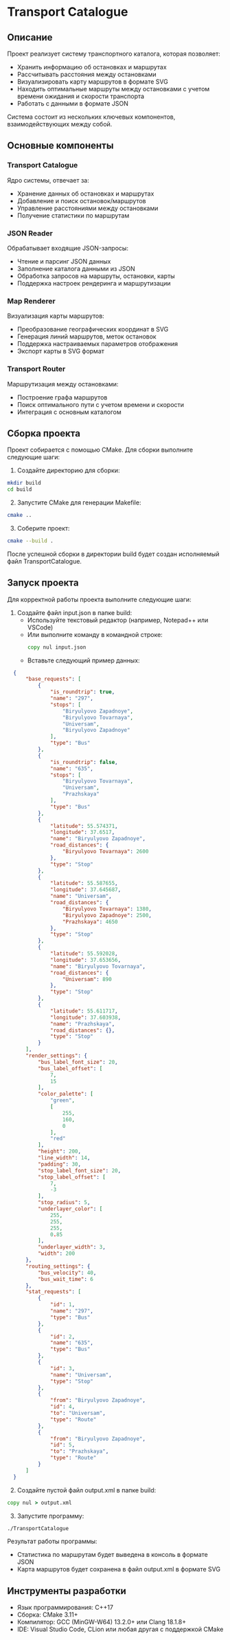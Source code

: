 # Transport Catalogue

## Описание
Проект реализует систему транспортного каталога, которая позволяет:
- Хранить информацию об остановках и маршрутах
- Рассчитывать расстояния между остановками
- Визуализировать карту маршрутов в формате SVG
- Находить оптимальные маршруты между остановками с учетом времени ожидания и скорости транспорта
- Работать с данными в формате JSON

Система состоит из нескольких ключевых компонентов, взаимодействующих между собой.

## Основные компоненты

### Transport Catalogue
Ядро системы, отвечает за:
- Хранение данных об остановках и маршрутах
- Добавление и поиск остановок/маршрутов
- Управление расстояниями между остановками
- Получение статистики по маршрутам

### JSON Reader
Обрабатывает входящие JSON-запросы:
- Чтение и парсинг JSON данных
- Заполнение каталога данными из JSON
- Обработка запросов на маршруты, остановки, карты
- Поддержка настроек рендеринга и маршрутизации

### Map Renderer
Визуализация карты маршрутов:
- Преобразование географических координат в SVG
- Генерация линий маршрутов, меток остановок
- Поддержка настраиваемых параметров отображения
- Экспорт карты в SVG формат

### Transport Router
Маршрутизация между остановками:
- Построение графа маршрутов
- Поиск оптимального пути с учетом времени и скорости
- Интеграция с основным каталогом

## Сборка проекта
Проект собирается с помощью CMake. Для сборки выполните следующие шаги:

1. Создайте директорию для сборки:
```bash
mkdir build
cd build
```

2. Запустите CMake для генерации Makefile:
```bash
cmake ..
```

3. Соберите проект:
```bash
cmake --build .
```

После успешной сборки в директории build будет создан исполняемый файл TransportCatalogue.

## Запуск проекта
Для корректной работы проекта выполните следующие шаги:

1. Создайте файл input.json в папке build:
   - Используйте текстовый редактор (например, Notepad++ или VSCode)
   - Или выполните команду в командной строке:
     ```cmd
     copy nul input.json
     ```
   - Вставьте следующий пример данных:
```json
  {
      "base_requests": [
          {
              "is_roundtrip": true,
              "name": "297",
              "stops": [
                  "Biryulyovo Zapadnoye",
                  "Biryulyovo Tovarnaya",
                  "Universam",
                  "Biryulyovo Zapadnoye"
              ],
              "type": "Bus"
          },
          {
              "is_roundtrip": false,
              "name": "635",
              "stops": [
                  "Biryulyovo Tovarnaya",
                  "Universam",
                  "Prazhskaya"
              ],
              "type": "Bus"
          },
          {
              "latitude": 55.574371,
              "longitude": 37.6517,
              "name": "Biryulyovo Zapadnoye",
              "road_distances": {
                  "Biryulyovo Tovarnaya": 2600
              },
              "type": "Stop"
          },
          {
              "latitude": 55.587655,
              "longitude": 37.645687,
              "name": "Universam",
              "road_distances": {
                  "Biryulyovo Tovarnaya": 1380,
                  "Biryulyovo Zapadnoye": 2500,
                  "Prazhskaya": 4650
              },
              "type": "Stop"
          },
          {
              "latitude": 55.592028,
              "longitude": 37.653656,
              "name": "Biryulyovo Tovarnaya",
              "road_distances": {
                  "Universam": 890
              },
              "type": "Stop"
          },
          {
              "latitude": 55.611717,
              "longitude": 37.603938,
              "name": "Prazhskaya",
              "road_distances": {},
              "type": "Stop"
          }
      ],
      "render_settings": {
          "bus_label_font_size": 20,
          "bus_label_offset": [
              7,
              15
          ],
          "color_palette": [
              "green",
              [
                  255,
                  160,
                  0
              ],
              "red"
          ],
          "height": 200,
          "line_width": 14,
          "padding": 30,
          "stop_label_font_size": 20,
          "stop_label_offset": [
              7,
              -3
          ],
          "stop_radius": 5,
          "underlayer_color": [
              255,
              255,
              255,
              0.85
          ],
          "underlayer_width": 3,
          "width": 200
      },
      "routing_settings": {
          "bus_velocity": 40,
          "bus_wait_time": 6
      },
      "stat_requests": [
          {
              "id": 1,
              "name": "297",
              "type": "Bus"
          },
          {
              "id": 2,
              "name": "635",
              "type": "Bus"
          },
          {
              "id": 3,
              "name": "Universam",
              "type": "Stop"
          },
          {
              "from": "Biryulyovo Zapadnoye",
              "id": 4,
              "to": "Universam",
              "type": "Route"
          },
          {
              "from": "Biryulyovo Zapadnoye",
              "id": 5,
              "to": "Prazhskaya",
              "type": "Route"
          }
      ]
  }
```

2. Создайте пустой файл output.xml в папке build:
```cmd
copy nul > output.xml
```

3. Запустите программу:
```bash
./TransportCatalogue
```

Результат работы программы:
- Статистика по маршрутам будет выведена в консоль в формате JSON
- Карта маршрутов будет сохранена в файл output.xml в формате SVG

## Инструменты разработки
- Язык программирования: C++17
- Сборка: CMake 3.11+
- Компилятор: GCC (MinGW-W64) 13.2.0+ или Clang 18.1.8+
- IDE: Visual Studio Code, CLion или любая другая с поддержкой CMake
